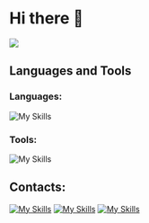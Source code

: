 # Hi there 👋
<img src="https://komarev.com/ghpvc/?username=SVcheburator&style=for-the-badge">

## Languages and Tools
### Languages:
![My Skills](https://skillicons.dev/icons?i=python,html,css)

### Tools:
![My Skills](https://skillicons.dev/icons?i=github,vscode,stackoverflow,docker)

## Contacts:
[![My Skills](https://skillicons.dev/icons?i=linkedin)](https://www.linkedin.com/in/sasha-danylenko-9a7a0b287/)
[![My Skills](https://skillicons.dev/icons?i=discord)](https://discord.com/users/CHEBURATOR#3764/)
[![My Skills](https://skillicons.dev/icons?i=instagram)](https://www.instagram.com/danylenko_sasha/)
